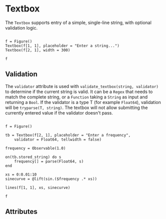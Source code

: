 # Textbox

The `Textbox` supports entry of a simple, single-line string, with optional validation logic.

```@figure

f = Figure()
Textbox(f[1, 1], placeholder = "Enter a string...")
Textbox(f[2, 1], width = 300)

f
```

## Validation

The `validator` attribute is used with `validate_textbox(string, validator)` to determine if the current string is valid. It can be a `Regex` that needs to match the complete string, or a `Function` taking a `String` as input and returning a `Bool`. If the validator is a type T (for example `Float64`), validation will be `tryparse(T, string)`. The textbox will not allow submitting the currently entered value if the validator doesn't pass.

```@figure

f = Figure()

tb = Textbox(f[2, 1], placeholder = "Enter a frequency",
    validator = Float64, tellwidth = false)

frequency = Observable(1.0)

on(tb.stored_string) do s
    frequency[] = parse(Float64, s)
end

xs = 0:0.01:10
sinecurve = @lift(sin.($frequency .* xs))

lines(f[1, 1], xs, sinecurve)

f
```

## Attributes

<!-- \attrdocs{Textbox} -->
